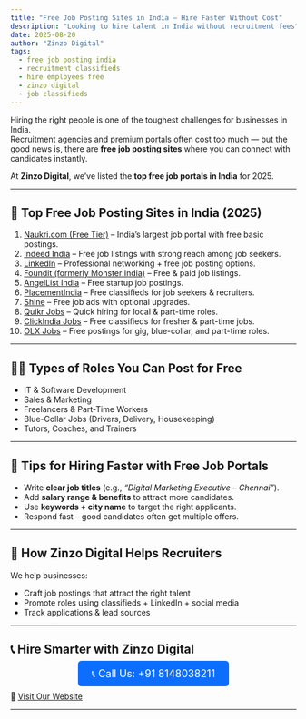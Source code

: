 ```yaml
---
title: "Free Job Posting Sites in India – Hire Faster Without Cost"
description: "Looking to hire talent in India without recruitment fees? Discover the top free job posting sites in 2025 to connect with job seekers quickly."
date: 2025-08-20
author: "Zinzo Digital"
tags:
  - free job posting india
  - recruitment classifieds
  - hire employees free
  - zinzo digital
  - job classifieds
---
```


Hiring the right people is one of the toughest challenges for businesses in India.  
Recruitment agencies and premium portals often cost too much — but the good news is, there are **free job posting sites** where you can connect with candidates instantly.

At **Zinzo Digital**, we’ve listed the **top free job portals in India** for 2025.

---

## 🚀 Top Free Job Posting Sites in India (2025)

1. <a href="https://www.naukri.com" target="_blank" rel="nofollow noopener noreferrer">Naukri.com (Free Tier)</a> – India’s largest job portal with free basic postings.  
2. <a href="https://www.indeed.co.in" target="_blank" rel="nofollow noopener noreferrer">Indeed India</a> – Free job listings with strong reach among job seekers.  
3. <a href="https://www.linkedin.com" target="_blank" rel="nofollow noopener noreferrer">LinkedIn</a> – Professional networking + free job posting options.  
4. <a href="https://www.foundit.in" target="_blank" rel="nofollow noopener noreferrer">Foundit (formerly Monster India)</a> – Free & paid job listings.  
5. <a href="https://www.angel.co" target="_blank" rel="nofollow noopener noreferrer">AngelList India</a> – Free startup job postings.  
6. <a href="https://www.placementindia.com" target="_blank" rel="nofollow noopener noreferrer">PlacementIndia</a> – Free classifieds for job seekers & recruiters.  
7. <a href="https://www.shine.com" target="_blank" rel="nofollow noopener noreferrer">Shine</a> – Free job ads with optional upgrades.  
8. <a href="https://www.quikr.com/jobs" target="_blank" rel="nofollow noopener noreferrer">Quikr Jobs</a> – Quick hiring for local & part-time roles.  
9. <a href="https://www.clickindia.com/jobs/" target="_blank" rel="nofollow noopener noreferrer">ClickIndia Jobs</a> – Free classifieds for fresher & part-time jobs.  
10. <a href="https://www.olx.in/jobs_c1413" target="_blank" rel="nofollow noopener noreferrer">OLX Jobs</a> – Free postings for gig, blue-collar, and part-time roles.  

---

## 👨‍💼 Types of Roles You Can Post for Free

- IT & Software Development  
- Sales & Marketing  
- Freelancers & Part-Time Workers  
- Blue-Collar Jobs (Drivers, Delivery, Housekeeping)  
- Tutors, Coaches, and Trainers  

---

## 📝 Tips for Hiring Faster with Free Job Portals

- Write **clear job titles** (e.g., *“Digital Marketing Executive – Chennai”*).  
- Add **salary range & benefits** to attract more candidates.  
- Use **keywords + city name** to target the right applicants.  
- Respond fast – good candidates often get multiple offers.  

---

## 🎯 How Zinzo Digital Helps Recruiters

We help businesses:  
- Craft job postings that attract the right talent  
- Promote roles using classifieds + LinkedIn + social media  
- Track applications & lead sources  

---

## 📞 Hire Smarter with Zinzo Digital

<div style="text-align:center; margin: 20px 0;">
  <a href="tel:+918148038211" style="background-color:#0d6efd; color:white; padding:12px 24px; border-radius:6px; text-decoration:none; font-size:18px;">
    📞 Call Us: +91 8148038211
  </a>
</div>

🔗 <a href="https://www.zinzodigital.com" target="_blank">Visit Our Website</a>

---
